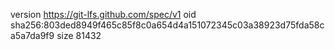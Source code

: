 version https://git-lfs.github.com/spec/v1
oid sha256:803ded8949f465c85f8c0a654d4a151072345c03a38923d75fda58ca5a7da9f9
size 81432
